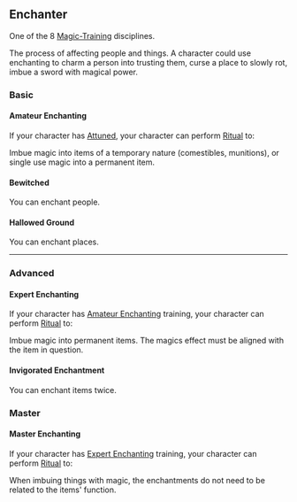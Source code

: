 ## Enchanter
One of the 8 [Magic-Training](Magic-Training) disciplines.

The process of affecting people and things. A character could use enchanting to charm a person into trusting them, curse a place to slowly rot, imbue a sword with magical power.

### Basic
#### Amateur Enchanting
If your character has [Attuned](Magic-Training#Attuned), your character can perform [Ritual](Ritual) to:

Imbue magic into items of a temporary nature (comestibles, munitions), or single use magic into a permanent item.

#### Bewitched
You can enchant people.

#### Hallowed Ground
You can enchant places.

---
### Advanced
#### Expert Enchanting
If your character has [Amateur Enchanting](#Amateur%20Enchanting) training, your character can perform [Ritual](Ritual) to:

Imbue magic into permanent items. The magics effect must be aligned with the item in question.

#### Invigorated Enchantment
You can enchant items twice.

### Master

#### Master Enchanting
If your character has [Expert Enchanting](#Expert%20Enchanting) training, your character can perform [Ritual](Ritual) to:

When imbuing things with magic, the enchantments do not need to be related to the items' function.